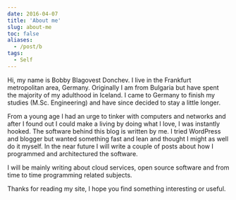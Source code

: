 ```yaml
---
date: 2016-04-07
title: 'About me'
slug: about-me
toc: false
aliases:
  - /post/b
tags:
  - Self
---
```



Hi, my name is Bobby Blagovest Donchev. I live in the Frankfurt metropolitan area, Germany. Originally I am from Bulgaria but have spent the majority of my adulthood in Iceland.
I came to Germany to finish my studies (M.Sc. Engineering) and have since decided to stay a little longer.

<!--more-->

From a young age I had an urge to tinker with computers and networks and after I found out I could make a living by doing what I love, I was instantly hooked. The software behind this blog is written by me. I tried WordPress and blogger but wanted something fast and lean and thought I might as well do it myself. In the near future I will write a couple of posts about how I programmed and architectured the software.

I will be mainly writing about cloud services, open source software and from time to time programming related subjects.

Thanks for reading my site, I hope you find something interesting or useful.
